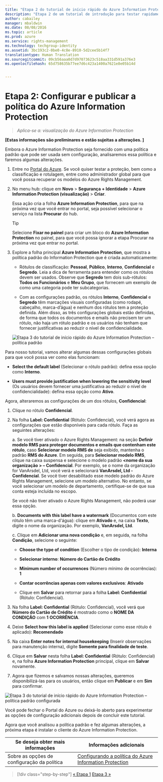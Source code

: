 ```yaml
---
title: "Etapa 2 do tutorial de início rápido do Azure Information Protection | Azure Rights Management"
description: "Etapa 2 de um tutorial de introdução para testar rapidamente o Microsoft Azure Information Protection para sua organização com apenas 4 etapas que devem levar menos de 15 minutos."
author: cabailey
manager: mbaldwin
ms.date: 08/08/2016
ms.topic: article
ms.prod: azure
ms.service: rights-management
ms.technology: techgroup-identity
ms.assetid: 3bc193c2-0be0-4c8e-8910-5d2cee5b14f7
translationtype: Human Translation
ms.sourcegitcommit: 09cb56aaa0d7d97073623c518aa331d591a376e3
ms.openlocfilehash: 65d758635b77ee7d6c423a1400a7621e8e05b14d


---
```


# Etapa 2: Configurar e publicar a política do Azure Information Protection

>*Aplica-se a: visualização do Azure Information Protection*

**[Estas informações são preliminares e estão sujeitas a alterações. ]**

Embora o Azure Information Protection seja fornecido com uma política padrão que pode ser usada sem configuração, analisaremos essa política e faremos algumas alterações.

1. Entre no [Portal do Azure](https://portal.azure.com). Se você quiser testar a proteção, bem como a classificação e rotulagem, entre como administrador global para que você possa recuperar os modelos do Azure Rights Management.
 
2. No menu hub: clique em **Novo** > **Segurança + Identidade** > **Azure Information Protection (visualização)** > **Criar**.

    Essa ação cria a folha **Azure Information Protection**, para que na próxima vez que você entrar no portal, seja possível selecionar o serviço na lista **Procurar** do hub. 

    > [!TIP] 
    > Selecione **Fixar no painel** para criar um bloco do **Azure Information Protection** no painel, para que você possa ignorar a etapa Procurar na próxima vez que entrar no portal.

3.  Explore a folha principal **Azure Information Protection**, que mostra a política padrão do Information Protection que é criada automaticamente:
    
    - Rótulos de classificação: **Pessoal**, **Público**, **Interno**, **Confidencial** e **Segredo**. Leia a dica de ferramenta para entender como os rótulos devem ser usados. Observe que **Segredo** tem dois sub-rótulos: **Todos os Funcionários** e **Meu Grupo**, que fornecem um exemplo de como uma categoria pode ter subcategorias.

    - Com as configurações padrão, os rótulos **Interno**, **Confidencial** e **Segredo** têm marcações visuais configuradas (como rodapé, cabeçalho, marca-d’água) e nenhum dos rótulos tem a proteção definida. Além disso, as três configurações globais estão definidas, de forma que todos os documentos e emails não precisem ter um rótulo, não haja um rótulo padrão e os usuários não tenham que fornecer justificativas ao reduzir o nível de confidencialidade.

    ![Etapa 3 do tutorial de início rápido do Azure Information Protection – política padrão](../media/info-protect-policy.png)

Para nosso tutorial, vamos alterar algumas dessas configurações globais para que você possa ver como elas funcionam:

-  **Select the default label** (Selecionar o rótulo padrão): defina essa opção como **Interno**.

- **Users must provide justification when lowering the sensitivity level** (Os usuários devem fornecer uma justificativa ao reduzir o nível de confidencialidade): defina essa opção como **Ativo**.

Agora, alteraremos as configurações de um dos rótulos, **Confidencial**:

1. Clique no rótulo **Confidencial**.

2. Na folha **Label: Confidential** (Rótulo: Confidencial), você verá agora as configurações que estão disponíveis para cada rótulo. Faça as seguintes alterações:

    a. Se você tiver ativado o Azure Rights Management: na seção **Definir modelo RMS para proteger documentos e emails que contenham este rótulo**, caso **Selecionar modelo RMS de** seja exibido, mantenha o padrão **RMS do Azure**. Em seguida, para **Selecionar modelo RMS**, clique na caixa suspensa e selecione o modelo padrão **\<nome da sua organização > – Confidencial**. Por exemplo, se o nome da organização for VanArsdel, Ltd, você verá e selecionará **VanArsdel, Ltd - Confidencial**. Se você tiver desabilitado esse modelo padrão do Azure Rights Management, selecione um modelo alternativo. No entanto, se você selecionar um modelo de departamento, certifique-se de que sua conta esteja incluída no escopo.
    
    Se você não tiver ativado o Azure Rights Management, não poderá usar essa opção.
    
    b. **Documents with this label have a watermark** (Documentos com este rótulo têm uma marca-d'água): clique em **Ativado** e, na caixa **Texto**, digite o nome da organização. Por exemplo, **VanArsdel, Ltd**. 
    
    c. Clique em **Adicionar uma nova condição** e, em seguida, na folha **Condição**, selecione o seguinte:
    
    - **Choose the type of condition** (Escolher o tipo de condição): **Interna**
    
    - **Selecionar interno**: **Número do Cartão de Crédito**
    
    - **Minimum number of occurrences** (Número mínimo de ocorrências): **1**
    
    - **Contar ocorrências apenas com valores exclusivos**: **Ativado**
    
    - Clique em **Salvar** para retornar para a folha **Label: Confidential** (Rótulo: Confidencial).

3. Na folha **Label: Confidential** (Rótulo: Confidencial), você verá que **Número do Cartão de Crédito** é mostrado como o **NOME DA CONDIÇÃO** com **1** **OCORRÊNCIA**.

4. Deixe **Select how this label is applied** (Selecionar como esse rótulo é aplicado): **Recomendado**

5. Na caixa **Enter notes for internal housekeeping** (Inserir observações para manutenção interna), digite **Somente para finalidade de teste**.

6. Clique em **Salvar** nesta folha **Label: Confidential** (Rótulo: Confidencial) e, na folha **Azure Information Protection** principal, clique em **Salvar** novamente.

7. Agora que fizemos e salvamos nossas alterações, queremos disponibilizá-las para os usuários, então clique em **Publicar** e em **Sim** para confirmar.

![Etapa 3 do tutorial de início rápido do Azure Information Protection – política padrão configurada](../media/info-protect-policy-configured.png)

Você pode fechar o Portal do Azure ou deixá-lo aberto para experimentar as opções de configuração adicionais depois de concluir este tutorial.

Agora que você analisou a política padrão e fez algumas alterações, a próxima etapa é instalar o cliente do Azure Information Protection.

|Se deseja obter mais informações|Informações adicionais|
|--------------------------------|--------------------------|
|Sobre as opções de configuração da política|[Configurando a política do Azure Information Protection](configure-policy.md)|


>[!div class="step-by-step"]
[&#171; Etapa 1](infoprotect-tutorial-step1.md)
[Etapa 3 &#187;](infoprotect-tutorial-step3.md)


<!--HONumber=Aug16_HO2-->


